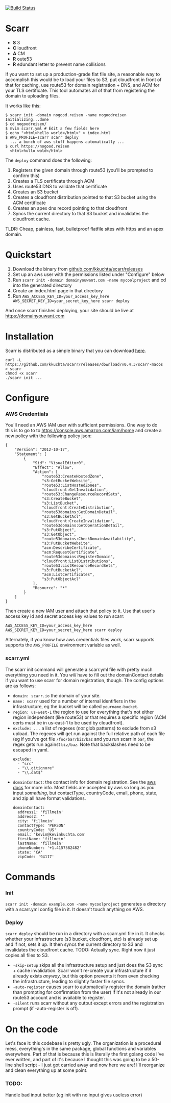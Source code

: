 [![Build Status](https://travis-ci.org/kkuchta/scarr.svg?branch=master)](https://travis-ci.org/kkuchta/scarr)

# Scarr

- **S** 3
- **C** loudfront
- **A** CM
- **R** oute53
- **R** edundant letter to prevent name collisions

If you want to set up a production-grade flat file site, a reasonable way to accomplish this would be to load your files to S3, put cloudfront in front of that for caching, use route53 for domain registration + DNS, and ACM for your TLS certificate.  This tool automates all of that from registering the domain to uploading files.

It works like this:

```
$ scarr init -domain nogood.reisen -name nogoodreisen
Initializing...done
$ cd nogoodreisen/
$ mvim scarr.yml # Edit a few fields here
$ echo "<html>hello world</html>" > index.html
$ AWS_PROFILE=scarr scarr deploy
  ... a bunch of aws stuff happens automatically ...
$ curl https://nogood.reisen
  <html>hullo wold</html>
```
The `deploy` command does the following:

1. Registers the given domain through route53 (you'll be prompted to confirm this)
2. Creates a TLS certificate through ACM
3. Uses route53 DNS to validate that certificate
4. Creates an S3 bucket
5. Creates a cloudfront distribution pointed to that S3 bucket using the ACM certificate
6. Creates an apex dns record pointing to that cloudfront
7. Syncs the current directory to that S3 bucket and invalidates the cloudfront cache.

TLDR: Cheap, painless, fast, bulletproof flatfile sites with https and an apex domain.

# Quickstart
1. Download the binary from [github.com/kkuchta/scarr/releases](https://github.com/kkuchta/scarr/releases)
2. Set up an aws user with the permissions listed under "Configure" below
3. Run `scarr init -domain domainyouwant.com -name mycoolproject` and cd into the generated directory
4. Create an index.html page in that directory
5. Run `AWS_ACCESS_KEY_ID=your_access_key_here AWS_SECRET_KEY_ID=your_secret_key_here scarr deploy`

And once scarr finishes deploying, your site should be live at https://domainyouwant.com

# Installation

Scarr is distributed as a simple binary that you can download [here](github.com/kkuchta/scarr/releases).

```
curl -L https://github.com/kkuchta/scarr/releases/download/v0.4.3/scarr-macos > scarr
chmod +x scarr
./scarr init ...
```

# Configure

### AWS Credentials
You'll need an AWS IAM user with sufficient permissions.  One way to do this is to go to to https://console.aws.amazon.com/iam/home and create a new policy with the following policy json:
```
{
    "Version": "2012-10-17",
    "Statement": [
        {
            "Sid": "VisualEditor0",
            "Effect": "Allow",
            "Action": [
                "route53:CreateHostedZone",
                "s3:GetBucketWebsite",
                "route53:ListHostedZones",
                "cloudfront:GetInvalidation",
                "route53:ChangeResourceRecordSets",
                "s3:CreateBucket",
                "s3:ListBucket",
                "cloudfront:CreateDistribution",
                "route53domains:GetDomainDetail",
                "s3:GetBucketAcl",
                "cloudfront:CreateInvalidation",
                "route53domains:GetOperationDetail",
                "s3:PutObject",
                "s3:GetObject",
                "route53domains:CheckDomainAvailability",
                "s3:PutBucketWebsite",
                "acm:DescribeCertificate",
                "acm:RequestCertificate",
                "route53domains:RegisterDomain",
                "cloudfront:ListDistributions",
                "route53:ListResourceRecordSets",
                "s3:PutBucketAcl",
                "acm:ListCertificates",
                "s3:PutObjectAcl"
            ],
            "Resource": "*"
        }
    ]
}
```
Then create a new IAM user and attach that policy to it.  Use that user's access key id and secret access key values to run scarr:

`AWS_ACCESS_KEY_ID=your_access_key_here AWS_SECRET_KEY_ID=your_secret_key_here scarr deploy`

Alternately, if you know how aws credentials files work, scarr supports supports the  `AWS_PROFILE` environment variable as well.

### scarr.yml

The scarr init command will generate a scarr.yml file with pretty much everything you need in it.  You _will_ have to fill out the domainContact details if you want to use scarr for domain registration, though.  The config options are as follows:

- `domain: scarr.io` the domain of your site.
- `name: scarr` used for a number of internal identifiers in the infrastructure, eg the bucket will be called `yourname-bucket`.
- `region: us-west-1` the region to use for everything that's not either region independent (like route53) or that requires a specific region (ACM certs must be in us-east-1 to be used by cloudfront).
- `exclude: ...` a list of regexes (_not_ glob patterns) to exclude from s3 upload.  The regexes will get run against the full relative path of each file (eg if you've got file `/foo/bar/biz/baz` and you run scarr in `bar`, the regex gets run against `biz/baz`.  Note that backslashes need to be escaped in yaml.
  ```
  exclude:
    - "src"
    - "\\.gitignore"
    - "\\.dat$"
  ```
- `domainContact`: the contact info for domain registration.  See the [aws docs](https://docs.aws.amazon.com/Route53/latest/DeveloperGuide/domain-register-values-specify.html) for more info.  Most fields are accepted by aws so long as you input _something_, but contactType, countryCode, email, phone, state, and zip all have format validations.
  ```
  domainContact:
    address1: 'fillmein'
    address2: ''
    city: 'fillmein'
    contactType: 'PERSON'
    countryCode: 'US'
    email: 'kevin@kevinkuchta.com'
    firstName: 'fillmein'
    lastName: 'fillmein'
    phoneNumber: '+1.4157582482'
    state: 'CA'
    zipCode: '94117'
  ```


# Commands

### Init

`scarr init -domain example.com -name mycoolproject` generates a directory with a scarr.yml config file in it.  It doesn't touch anything on AWS.

### Deploy

`scarr deploy` should be run in a directory with a scarr.yml file in it.  It checks whether your infrastructure (s3 bucket, cloudfront, etc) is already set up and if not, sets it up.  It then syncs the current directory to S3 and invalidates the cloudfront cache.  TODO: Actually _sync_.  Right now it just copies all files to S3.

- `-skip-setup` skips all the infrastructure setup and just does the S3 sync + cache invalidation.  Scarr won't re-create your infrastructure if it already exists _anyway_, but this option prevents it from even checking the infrastructure, leading to slightly faster file syncs.
- `-auto-register` causes scarr to automatically register the domain (rather than prompting for confirmation from the user) if it's not already in our route53 account and is available to register.
- `-silent` runs scarr without any output except errors and the registration prompt (if -auto-register is off).

# On the code

Let's face it: this codebase is pretty ugly.  The organization is a procedural mess, everything's in the same package, global functions and variables everywhere.  Part of that is because this is literally the first golang code I've ever written, and part of it's because I thought this was going to be a 50-line shell script - I just got carried away and now here we are!  I'll reorganize and clean everything up at some point.

### TODO:
Handle bad input better (eg init with no input gives useless error)
